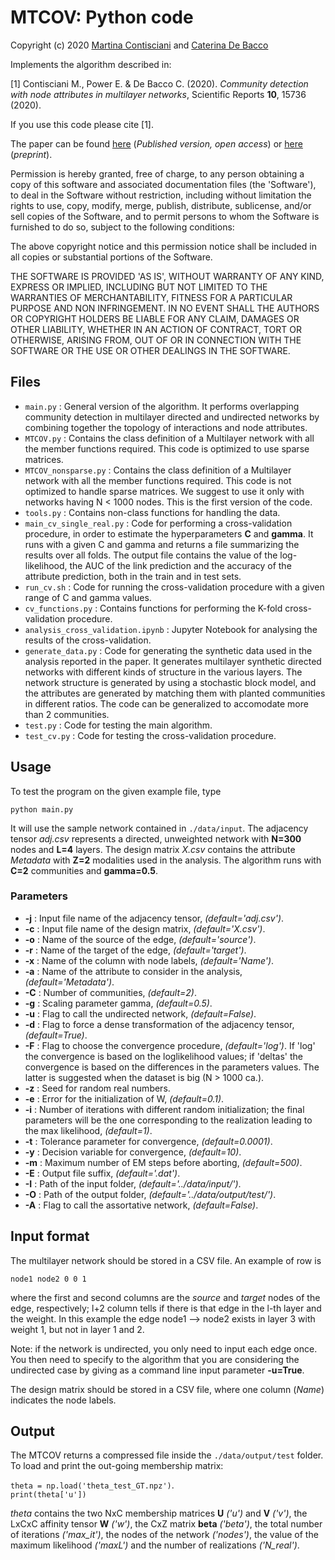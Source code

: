 # MTCOV: Python code
Copyright (c) 2020 [Martina Contisciani](https://www.is.mpg.de/person/mcontisciani) and [Caterina De Bacco](http://cdebacco.com)

Implements the algorithm described in:

[1] Contisciani M., Power E. & De Bacco C. (2020). *Community detection with node attributes in multilayer networks*,  Scientific Reports **10**, 15736 (2020).  

If you use this code please cite [1]. 

The paper can be found [here](https://www.nature.com/articles/s41598-020-72626-y) (_Published version, open access_) or [here](https://arxiv.org/abs/2004.09160) (_preprint_).  

Permission is hereby granted, free of charge, to any person obtaining a copy of this software and associated documentation files (the 'Software'), to deal in the Software without restriction, including without limitation the rights to use, copy, modify, merge, publish, distribute, sublicense, and/or sell copies of the Software, and to permit persons to whom the Software is furnished to do so, subject to the following conditions:

The above copyright notice and this permission notice shall be included in all copies or substantial portions of the Software.

THE SOFTWARE IS PROVIDED 'AS IS', WITHOUT WARRANTY OF ANY KIND, EXPRESS OR IMPLIED, INCLUDING BUT NOT LIMITED TO THE WARRANTIES OF MERCHANTABILITY, FITNESS FOR A PARTICULAR PURPOSE AND NON INFRINGEMENT. IN NO EVENT SHALL THE AUTHORS OR COPYRIGHT HOLDERS BE LIABLE FOR ANY CLAIM, DAMAGES OR OTHER LIABILITY, WHETHER IN AN ACTION OF CONTRACT, TORT OR OTHERWISE, ARISING FROM, OUT OF OR IN CONNECTION WITH THE SOFTWARE OR THE USE OR OTHER DEALINGS IN THE SOFTWARE.


## Files
- `main.py` : General version of the algorithm. It performs overlapping community detection in multilayer directed and undirected networks by combining together the topology of interactions and node attributes.
- `MTCOV.py` : Contains the class definition of a Multilayer network with all the member functions required. This code is optimized to use sparse matrices.
- `MTCOV_nonsparse.py` : Contains the class definition of a Multilayer network with all the member functions required. This code is not optimized to handle sparse matrices. We suggest to use it only with networks having N < 1000 nodes. This is the first version of the code.
- `tools.py` : Contains non-class functions for handling the data.
- `main_cv_single_real.py` : Code for performing a cross-validation procedure, in order to estimate the hyperparameters **C** and **gamma**. It runs with a given C and gamma and returns a file summarizing the results over all folds. The output file contains the value of the log-likelihood, the AUC of the link prediction and the accuracy of the attribute prediction, both in the train and in test sets.
- `run_cv.sh` : Code for running the cross-validation procedure with a given range of C and gamma values.
- `cv_functions.py` : Contains functions for performing the K-fold cross-validation procedure.
- `analysis_cross_validation.ipynb` : Jupyter Notebook for analysing the results of the cross-validation.
- `generate_data.py` : Code for generating the synthetic data used in the analysis reported in the paper. It generates multilayer synthetic directed networks with different kinds of structure in the various layers. The network structure is generated by using a stochastic block model, and the attributes are generated by matching them with planted communities in different ratios. The code can be generalized to accomodate more than 2 communities.
- `test.py` : Code for testing the main algorithm.
- `test_cv.py` : Code for testing the cross-validation procedure.


## Usage
To test the program on the given example file, type

`python main.py`

It will use the sample network contained in `./data/input`. The adjacency tensor _adj.csv_ represents a directed, unweighted network with **N=300** nodes and **L=4** layers. The design matrix _X.csv_ contains the attribute _Metadata_ with **Z=2** modalities used in the analysis. The algorithm runs with **C=2** communities and **gamma=0.5**. 

### Parameters
- **-j** : Input file name of the adjacency tensor, *(default='adj.csv')*.
- **-c** : Input file name of the design matrix, *(default='X.csv')*.
- **-o** : Name of the source of the edge, *(default='source')*.
- **-r** : Name of the target of the edge, *(default='target')*.
- **-x** : Name of the column with node labels, *(default='Name')*.
- **-a** : Name of the attribute to consider in the analysis, *(default='Metadata')*.
- **-C** : Number of communities, *(default=2)*.
- **-g** : Scaling parameter gamma, *(default=0.5)*.
- **-u** : Flag to call the undirected network, *(default=False)*.
- **-d** : Flag to force a dense transformation of the adjacency tensor, *(default=True)*.
- **-F** : Flag to choose the convergence procedure, *(default='log')*. If 'log' the convergence is based on the loglikelihood values; 
            if 'deltas' the convergence is based on the differences in the parameters values. The latter is suggested 
            when the dataset is big (N > 1000 ca.).
- **-z** : Seed for random real numbers. 
- **-e** : Error for the initialization of W, *(default=0.1)*.
- **-i** : Number of iterations with different random initialization; the final parameters will be the one corresponding to the realization leading to the max likelihood, *(default=1)*.
- **-t** : Tolerance parameter for convergence, *(default=0.0001)*.
- **-y** : Decision variable for convergence, *(default=10)*.
- **-m** : Maximum number of EM steps before aborting, *(default=500)*.
- **-E** : Output file suffix, *(default='.dat')*.
- **-I** : Path of the input folder, *(default='../data/input/')*.
- **-O** : Path of the output folder, *(default='../data/output/test/')*.
- **-A** : Flag to call the assortative network, *(default=False)*.

## Input format
The multilayer network should be stored in a CSV file. An example of row is

`node1 node2 0 0 1`

where the first and second columns are the _source_ and _target_ nodes of the edge, respectively; l+2 column tells if there is that edge in the l-th layer and the weight. In this example the edge node1 --> node2 exists in layer 3 with weight 1, but not in layer 1 and 2.

Note: if the network is undirected, you only need to input each edge once. You then need to specify to the algorithm that you are considering the undirected case by giving as a command line input parameter **-u=True**. 

The design matrix should be stored in a CSV file, where one column (_Name_) indicates the node labels. 

## Output
The MTCOV returns a compressed file inside the `./data/output/test` folder. To load and print the out-going membership matrix:

`theta = np.load('theta_test_GT.npz')`.      
`print(theta['u'])`

*theta* contains the two NxC membership matrices **U** *('u')* and **V** *('v')*, the LxCxC affinity tensor **W** *('w')*, the CxZ matrix **beta** *('beta')*, the total number of iterations *('max_it')*, the nodes of the network *('nodes')*, the value of the maximum likelihood *('maxL')* and the number of realizations *('N_real')*. 